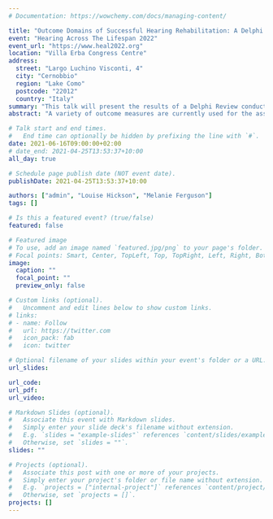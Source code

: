 ```yaml
---
# Documentation: https://wowchemy.com/docs/managing-content/

title: "Outcome Domains of Successful Hearing Rehabilitation: A Delphi Review"
event: "Hearing Across The Lifespan 2022"
event_url: "https://www.heal2022.org"
location: "Villa Erba Congress Centre"
address:
  street: "Largo Luchino Visconti, 4"
  city: "Cernobbio"
  region: "Lake Como"
  postcode: "22012"
  country: "Italy"
summary: "This talk will present the results of a Delphi Review conducted as part of a Department of Health-funded study aimed at establishing effective outcome measures for the Hearing Services Program. This abstract was accepted for inclusion in the 2020 conference, which was delayed until 2022 due to the COVID-19 pandemic."
abstract: "A variety of outcome measures are currently used for the assessment of hearing rehabilitation services. However, there is to date no consensus about which outcome measures should be used, and little understanding as to how well the outcomes addressed by existing outcome measures reflect successful hearing rehabilitation according to patients and clinicians. The principles of experience-based co-design suggest that health service providers, policymakers, and researchers should come together with patients and their families to design health services and define what metrics should be used for their success.\n\n#### Objectives\nThis study aimed to obtain a consensus view of what outcome domains should be used to measure successful hearing rehabilitation according to end-users of hearing rehabilitation services and stakeholders involved in hearing services provision.\n\n#### Methods\nA sample of hearing services patients identified by not-for-profit consumer organisations and professional stakeholders involved in the provision of hearing services in Australia developed an exhaustive set of potentially relevant and important outcomes of hearing rehabilitation. These were then developed into two questionnaires by the research team, which were disseminated to a national sample of hearing services consumers and professional stakeholders involved in hearing services delivery as part of an online Delphi process. Respondents were asked to rate statements based on how important they were as measures of successful hearing rehabilitation. The respondent ratings were summarised, and the summary was returned to respondents along with the statements for re-rating. This process was repeated until consensus was reached. These were then presented to a consensus workshop involving a subset of participants to determine a final set of outcome domains that should be targeted for the assessment of delivered hearing services.\n\n#### Results\nFifteen domains of successful hearing rehabilitation were identified by patients and twelve were identified by professional stakeholders via the online Delphi process. The final consensus workshop determined that four that should be targeted for the assessment of hearing services delivery: Communication Ability, Well-being, Personal Relationships, and Reduction of Participation Restrictions.\n\n#### Conclusion\nThese results may be used by clinicians and hearing services to inform the development of clinically appropriate and patient-centred outcome metrics for successful hearing rehabilitation. Further work is required to develop or agree on standardised outcome measures for each of the identified domains that may be applied in clinical practice and research."

# Talk start and end times.
#   End time can optionally be hidden by prefixing the line with `#`.
date: 2021-06-16T09:00:00+02:00
# date_end: 2021-04-25T13:53:37+10:00
all_day: true

# Schedule page publish date (NOT event date).
publishDate: 2021-04-25T13:53:37+10:00

authors: ["admin", "Louise Hickson", "Melanie Ferguson"]
tags: []

# Is this a featured event? (true/false)
featured: false

# Featured image
# To use, add an image named `featured.jpg/png` to your page's folder.
# Focal points: Smart, Center, TopLeft, Top, TopRight, Left, Right, BottomLeft, Bottom, BottomRight.
image:
  caption: ""
  focal_point: ""
  preview_only: false

# Custom links (optional).
#   Uncomment and edit lines below to show custom links.
# links:
# - name: Follow
#   url: https://twitter.com
#   icon_pack: fab
#   icon: twitter

# Optional filename of your slides within your event's folder or a URL.
url_slides:

url_code:
url_pdf:
url_video:

# Markdown Slides (optional).
#   Associate this event with Markdown slides.
#   Simply enter your slide deck's filename without extension.
#   E.g. `slides = "example-slides"` references `content/slides/example-slides.md`.
#   Otherwise, set `slides = ""`.
slides: ""

# Projects (optional).
#   Associate this post with one or more of your projects.
#   Simply enter your project's folder or file name without extension.
#   E.g. `projects = ["internal-project"]` references `content/project/deep-learning/index.md`.
#   Otherwise, set `projects = []`.
projects: []
---
```

